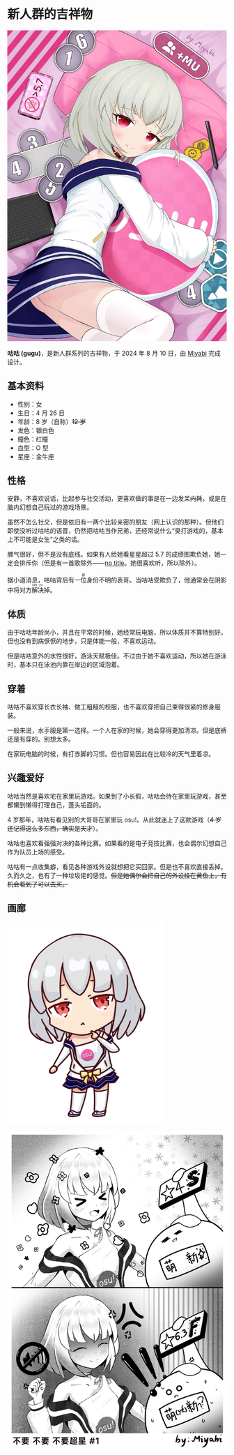 # 新人群的吉祥物

![](./gugu.jpg)

**咕咕 (gugu)**，是新人群系列的吉祥物，于 2024 年 8 月 10 日，由 [Miyabi](https://osu.ppy.sh/users/10638413) 完成设计。

## 基本资料

- 性别：女
- 生日：4 月 26 日
- 年龄：8 岁（自称）~~12 岁~~
- 发色：银白色
- 瞳色：红瞳
- 血型：O 型
- 星座：金牛座

## 性格

安静，不喜欢说话，比起参与社交活动，更喜欢做的事是在一边发呆~~内耗~~，或是在脑内幻想自己玩过的游戏场景。

虽然不怎么社交，但是依旧有一两个比较亲密的朋友（网上认识的那种）。但他们即使没听过咕咕的语音，仍然把咕咕当作兄弟，还经常说什么“臭打游戏的，基本上不可能是女生”之类的话。

脾气很好，但不是没有底线。如果有人给她看星星超过 5.7 的成绩图欺负她，她一定会排斥你（但是有一首歌除外——[no title](https://music.163.com/outchain/player?type=2&id=28941713&auto=1)。她很喜欢听，所以除外）。

据小道消息，咕咕背后有一<ruby>位<rp>(</rp><rt>群</rt><rp>)</rp></ruby>身份不明的表哥。当咕咕受欺负了，他通常会在阴影中将对方<ruby>解<rp>(</rp><rt>jiao</rt><rp>)</rp></ruby><ruby>决<rp>(</rp><rt>yu</rt><rp>)</rp></ruby>掉。

## 体质

由于咕咕年龄尚小，并且在平常的时候，她经常玩电脑，所以体质并不算特别好。但也没有到病恹恹的地步，只是体能一般，不喜欢运动。

但是咕咕意外的水性很好，游泳天赋极佳。不过由于她不喜欢运动，所以她在游泳时，基本只在泳池内靠在岸边的区域泡着。

## 穿着

咕咕不喜欢穿长衣长袖、做工粗糙的校服，也不喜欢穿把自己束得很紧的修身服装。

一般来说，水手服是第一选择。一个人在家的时候，她会穿得更加清凉。但是底裤还是有穿的。别想太多。

在家玩电脑的时候，有打赤脚的习惯。但也容易因此在比较冷的天气里着凉。

## 兴趣爱好

咕咕当然是喜欢宅在家里玩游戏。如果到了小长假，咕咕会待在家里玩游戏，甚至都懒到懒得打理自己，蓬头垢面的。

4 岁那年，咕咕有看见别的大哥哥在家里玩 osu!。从此就迷上了这款游戏（~~4 岁还记得这么多东西，确实是天才~~）。

咕咕也喜欢看强强对决的各种比赛。如果看的是电子竞技比赛，也会偶尔幻想自己作为队员上场的感受。

咕咕有一点收集癖，看见各种游戏外设就想把它买回家。但是也不喜欢直接丢掉。久而久之，也有了一种垃圾佬的感觉。~~但是她偶尔会把自己的外设挂在黄鱼上，有机会看到了可以去买。~~

## 画廊

![](./gugu2.jpg)

![](./gugu-manga.jpg)
